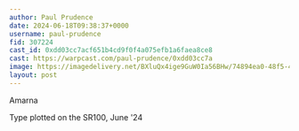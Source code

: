 ```yaml
---
author: Paul Prudence
date: 2024-06-18T09:38:37+0000
username: paul-prudence
fid: 307224
cast_id: 0xdd03cc7acf651b4cd9f0f4a075efb1a6faea8ce8
cast: https://warpcast.com/paul-prudence/0xdd03cc7a
image: https://imagedelivery.net/BXluQx4ige9GuW0Ia56BHw/74894ea0-48f5-4741-8dee-16119f9f4500/original
layout: post
---
```

Amarna  
  
Type plotted on the SR100, June '24  

<img src='https://imagedelivery.net/BXluQx4ige9GuW0Ia56BHw/74894ea0-48f5-4741-8dee-16119f9f4500/original' alt='' referrerpolicy='no-referrer'/>